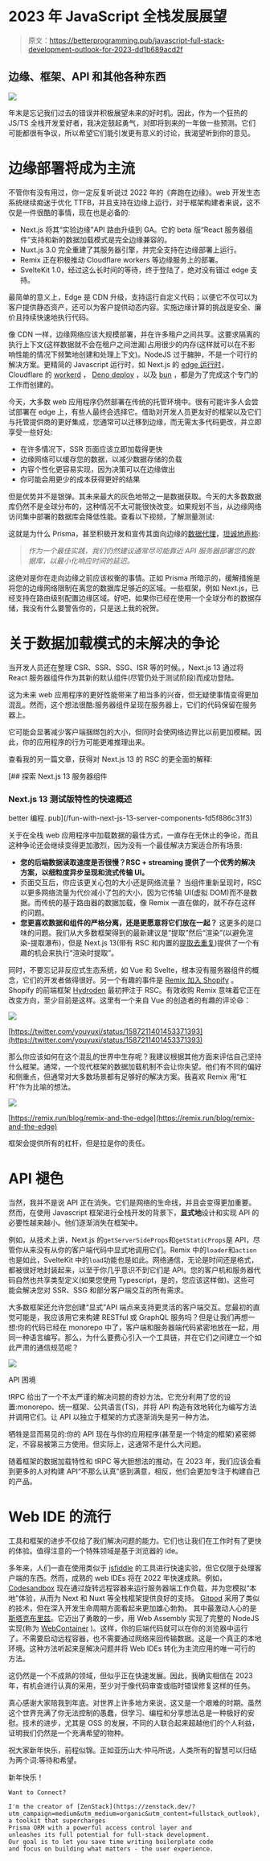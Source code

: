 # 2023 年 JavaScript 全栈发展展望

> 原文：<https://betterprogramming.pub/javascript-full-stack-development-outlook-for-2023-dd1b689acd2f>

## 边缘、框架、API 和其他各种东西

![](img/c716579750e5539fa7c295d34375b912.png)

年末是忘记我们过去的错误并积极展望未来的好时机。因此，作为一个狂热的 JS/TS 全栈开发爱好者，我决定鼓起勇气，对即将到来的一年做一些预测。它们可能都很有争议，所以希望它们能引发更有意义的讨论，我渴望听到你的意见。

# 边缘部署将成为主流

不管你有没有用过，你一定反复听说过 2022 年的《奔跑在边缘》。web 开发生态系统继续痴迷于优化 TTFB，并且支持在边缘上运行，对于框架构建者来说，这不仅是一件很酷的事情，现在也是必备的:

*   Next.js 将其“实验边缘”API 路由升级到 GA。它的 beta 版“React 服务器组件”支持和新的数据加载模式是完全边缘兼容的。
*   Nuxt.js 3.0 完全重建了其服务器引擎，并完全支持在边缘部署上运行。
*   Remix 正在积极推动 Cloudflare workers 等边缘服务上的部署。
*   SvelteKit 1.0，经过这么长时间的等待，终于登陆了，绝对没有错过 edge 支持。

最简单的意义上，Edge 是 CDN 升级，支持运行自定义代码；以便它不仅可以为客户提供静态资产，还可以为客户提供动态内容。实施边缘计算的挑战是安全、廉价且持续快速地执行代码。

像 CDN 一样，边缘网络应该大规模部署，并在许多租户之间共享。这要求隔离的执行上下文(这样数据就不会在租户之间泄漏)占用很少的内存(这样就可以在不影响性能的情况下频繁地创建和处理上下文)。NodeJS 过于臃肿，不是一个可行的解决方案。更精简的 Javascript 运行时，如 Next.js 的 [edge 运行时](https://nextjs.org/docs/api-reference/edge-runtime)，Cloudflare 的 [workerd](https://blog.cloudflare.com/workerd-open-source-workers-runtime/) ， [Deno deploy](https://deno.com/deploy) ，以及 [bun](https://bun.sh/) ，都是为了完成这个专门的工作而创建的。

今天，大多数 web 应用程序仍然部署在传统的托管环境中。很有可能许多人会尝试部署在 edge 上，有些人最终会选择它。借助对开发人员更友好的框架以及它们与托管提供商的更好集成，您通常可以迁移到边缘，而无需太多代码更改，并立即享受一些好处:

*   在许多情况下，SSR 页面应该立即加载得更快
*   边缘网络可以缓存您的数据，以减少数据存储的负载
*   内容个性化更容易实现，因为决策可以在边缘做出
*   你可能会用更少的成本获得更好的结果

但是优势并不是银弹。其未来最大的灰色地带之一是数据获取。今天的大多数数据库仍然不是全球分布的，这种情况不太可能很快改变。如果规划不当，从边缘网络访问集中部署的数据库会降低性能。查看以下视频，了解测量测试:

这就是为什么 Prisma，甚至积极开发和宣传其面向边缘的[数据代理](https://www.prisma.io/data-platform/proxy)，[坦诚地声称](https://www.prisma.io/blog/database-access-on-the-edge-8F0t1s1BqOJE#do-single-region-databases-and-the-edge-fit-together):

> *作为一个最佳实践，我们仍然建议通常尽可能靠近 API 服务器部署您的数据库，以最小化响应时间的延迟。*

这绝对是你在走向边缘之前应该权衡的事情。正如 Prisma 所暗示的，缓解措施是将您的边缘网络限制在离您的数据库足够近的区域。一些框架，例如 Next.js，已经支持在路由级别配置边缘区域。好吧，如果你已经在使用一个全球分布的数据存储，我没有什么要警告你的，只是送上我的祝贺。

# 关于数据加载模式的未解决的争论

当开发人员还在整理 CSR、SSR、SSG、ISR 等的时候。，Next.js 13 通过将 React 服务器组件作为其新的默认组件(尽管仍处于测试阶段)而成功登陆。

这为未来 web 应用程序的更好性能带来了相当多的兴奋，但无疑使事情变得更加混乱。然而，这个想法很酷:服务器组件呈现在服务器上，它们的代码保留在服务器上。

它可能会显著减少客户端捆绑包的大小，但同时会使网络边界比以前更加模糊。因此，你的应用程序的行为可能更难推理出来。

查看我的另一篇文章，获得对 Next.js 13 的 RSC 的更全面的解释:

[](/fun-with-next-js-13-server-components-fd5f886c31f3) [## 探索 Next.js 13 服务器组件

### Next.js 13 测试版特性的快速概述

better 编程. pub](/fun-with-next-js-13-server-components-fd5f886c31f3) 

关于在全栈 web 应用程序中加载数据的最佳方式，一直存在无休止的争论，而且这种争论还会继续变得更加激烈，因为没有一个最佳解决方案适合所有场景:

*   **您的后端数据读取速度是否很慢？RSC + streaming 提供了一个优秀的解决方案，以细粒度异步呈现和流式传输 UI。**
*   页面交互后，你应该更关心包的大小还是网络流量？
    当组件重新呈现时，RSC 以更多网络流量为代价减小了包的大小，因为它传输 UI(虚拟 DOM)而不是数据。而传统的基于路由器的数据加载，像 Remix 一直在做的，就不存在这样的问题。
*   **您更喜欢数据和组件的严格分离，还是更愿意将它们放在一起？** 这更多的是口味的问题。我们从大多数框架得到的最新建议是“提取”然后“渲染”(以避免渲染-提取瀑布)，但是 Next.js 13(带有 RSC 和内置的[提取去重复](https://beta.nextjs.org/docs/data-fetching/fundamentals#automatic-fetch-request-deduping))提供了一个有趣的机会来执行“渲染时提取”。

同时，不要忘记非反应式生态系统，如 Vue 和 Svelte，根本没有服务器组件的概念，它们的开发者做得很好。另一个有趣的事件是 [Remix 加入 Shopify](https://remix.run/blog/remixing-shopify) 。Shopify 的前端框架 [Hydroden](https://hydrogen.shopify.dev/) 最初押注于 RSC。有效收购 Remix 意味着它正在改变方向，至少目前是这样。这里有一个来自 Vue 的创造者的有趣的评论😄：

![](img/60024242eabfe8d151f3da4bf2dac980.png)

[https://twitter.com/youyuxi/status/1587211401453371393](https://twitter.com/youyuxi/status/1587211401453371393)

那么你应该如何在这个混乱的世界中生存呢？我建议根据其他方面来评估自己坚持什么框架。通常，一个现代框架的数据加载机制不会让你失望。他们有不同的偏好和侧重点，但通常对大多数场景都有足够好的解决方案。我喜欢 Remix 用“杠杆”作为比喻的想法。

![](img/97be173892da085e24b20a08988e6bbe.png)

[https://remix.run/blog/remix-and-the-edge](https://remix.run/blog/remix-and-the-edge)

框架会提供所有的杠杆，但是拉是你的责任。

# API 褪色

当然，我并不是说 API 正在消失。它们是网络的生命线，并且会变得更加重要。然而，在使用 Javascript 框架进行全栈开发的背景下，**显式地**设计和实现 API 的必要性越来越小。他们逐渐消失在框架中。

例如，从技术上讲，Next.js 的`getServerSideProps`和`getStaticProps`是 API，尽管你从来没有从你的客户端代码中显式地调用它们。Remix 中的`loader`和`action`也是如此，SvelteKit 中的`load`功能也是如此。网络通信，无论是时间还是格式，都被很好地封装起来，以至于你几乎意识不到它们是 API。您的客户机和服务器代码自然也共享类型定义(如果您使用 Typescript，是的，您应该这样做)。这些可能会解决您对 SSR、SSG 和部分客户端交互的所有需求。

大多数框架还允许您创建“显式”API 端点来支持更灵活的客户端交互。您最初的直觉可能是，我应该用它来构建 RESTful 或 GraphQL 服务吗？但是让我们再想一想:你的代码已经在 monorepo 中了，客户端和服务器端代码紧密地放在一起，用同一种语言编写。那么，为什么要费心引入一个工具链，并在它们之间建立一个如此严肃的通信规范呢？

![](img/fe321d3f14c77642257eacb6530ec631.png)

API 困境

tRPC 给出了一个不太严谨的解决问题的奇妙方法。它充分利用了您的设置:monorepo、统一框架、公共语言(TS)，并将 API 构造有效地转化为编写方法并调用它们。让 API 以独立于框架的方式逐渐消失是另一种方法。

牺牲是显而易见的:你的 API 现在与你的应用程序(甚至是一个特定的框架)紧密绑定，不容易被第三方使用。但实际上，这通常不是什么大问题。

随着框架的数据加载特性和 tRPC 等大胆想法的推动，在 2023 年，我们应该会看到更多的人对构建 API“不那么认真”感到满意，相反，他们会更加专注于构建自己的产品。

# Web IDE 的流行

工具和框架的进步不仅给了我们解决问题的能力。它们也让我们在工作时有了更快的体验。值得注意的一个特殊领域是基于浏览器的 ide。

多年来，人们一直在使用类似于 [jsfiddle](https://jsfiddle.net/) 的工具进行快速实验，但它仅限于处理客户端的东西。然而，成熟的 web IDEs 将在 2022 年快速成熟。例如， [Codesandbox](https://codesandbox.io/) 现在通过旋转远程容器来运行服务器端工作负载，并为您模拟“本地”体验，从而为 Next 和 Nuxt 等全栈框架提供良好的支持。 [Gitpod](https://www.gitpod.io/) 采用了类似的技术，但在深入开发生命周期方面看起来更加雄心勃勃。
其中最激动人心的是[斯塔克布里兹](https://stackblitz.com/)。它迈出了勇敢的一步，用 Web Assembly 实现了完整的 NodeJS 实现(称为 [WebContainer](https://blog.stackblitz.com/posts/introducing-webcontainers/) )。这样，你的后端代码就可以在你的浏览器中运行了。不需要启动远程容器，也不需要通过网络来回传输数据。这是一个真正的本地环境。这种方法听起来是解决问题并将 Web IDEs 转化为主流应用的唯一可行的方法。

这仍然是一个不成熟的领域，但似乎正在快速发展。因此，我确实相信在 2023 年，有机会进行认真的采用，至少对于像代码审查或临时错误修复这样的任务。

真心感谢大家陪我到年底。对世界上许多地方来说，这又是一个艰难的时期。虽然这个世界充满了你无法控制的愚蠢，但学习、编程和分享想法总是一种极好的安慰。技术的进步，尤其是 OSS 的发展，不同的人联合起来超越他们的个人利益，证明我们仍然是一个充满希望的物种。

祝大家新年快乐，前程似锦。正如亚历山大·仲马所说，人类所有的智慧可以归结为两个词:等待和希望。

新年快乐！

```
Want to Connect?

I'm the creator of [ZenStack](https://zenstack.dev/?utm_campaign=medium&utm_medium=organic&utm_content=fullstack_outlook), a toolkit that supercharges
Prisma ORM with a powerful access control layer and
unleashes its full potential for full-stack development.
Our goal is to let you save time writing boilerplate code
and focus on building what matters - the user experience.
```